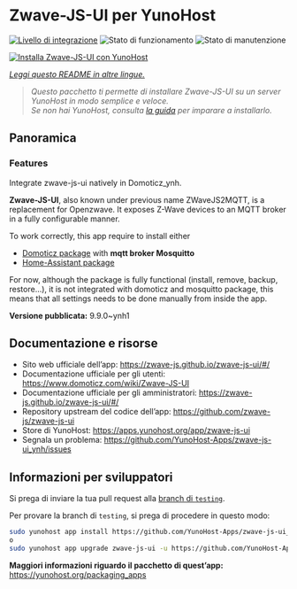 <!--
N.B.: Questo README è stato automaticamente generato da <https://github.com/YunoHost/apps/tree/master/tools/readme_generator>
NON DEVE essere modificato manualmente.
-->

# Zwave-JS-UI per YunoHost

[![Livello di integrazione](https://dash.yunohost.org/integration/zwave-js-ui.svg)](https://dash.yunohost.org/appci/app/zwave-js-ui) ![Stato di funzionamento](https://ci-apps.yunohost.org/ci/badges/zwave-js-ui.status.svg) ![Stato di manutenzione](https://ci-apps.yunohost.org/ci/badges/zwave-js-ui.maintain.svg)

[![Installa Zwave-JS-UI con YunoHost](https://install-app.yunohost.org/install-with-yunohost.svg)](https://install-app.yunohost.org/?app=zwave-js-ui)

*[Leggi questo README in altre lingue.](./ALL_README.md)*

> *Questo pacchetto ti permette di installare Zwave-JS-UI su un server YunoHost in modo semplice e veloce.*  
> *Se non hai YunoHost, consulta [la guida](https://yunohost.org/install) per imparare a installarlo.*

## Panoramica


### Features

Integrate zwave-js-ui natively in Domoticz_ynh.

**Zwave-JS-UI**, also known under previous name ZWaveJS2MQTT, is a replacement for Openzwave. It exposes Z-Wave devices to an MQTT broker in a fully configurable manner.

To work correctly, this app require to install either
- [Domoticz package](https://github.com/YunoHost-Apps/domoticz_ynh) with **mqtt broker Mosquitto**
- [Home-Assistant package](https://github.com/YunoHost-Apps/homeassistant_ynh)


For now, although the package is fully functional (install, remove, backup, restore...), it is not integrated with domoticz and mosquitto package, this means that all settings needs to be done manually from inside the app.



**Versione pubblicata:** 9.9.0~ynh1
## Documentazione e risorse

- Sito web ufficiale dell’app: <https://zwave-js.github.io/zwave-js-ui/#/>
- Documentazione ufficiale per gli utenti: <https://www.domoticz.com/wiki/Zwave-JS-UI>
- Documentazione ufficiale per gli amministratori: <https://zwave-js.github.io/zwave-js-ui/#/>
- Repository upstream del codice dell’app: <https://github.com/zwave-js/zwave-js-ui>
- Store di YunoHost: <https://apps.yunohost.org/app/zwave-js-ui>
- Segnala un problema: <https://github.com/YunoHost-Apps/zwave-js-ui_ynh/issues>

## Informazioni per sviluppatori

Si prega di inviare la tua pull request alla [branch di `testing`](https://github.com/YunoHost-Apps/zwave-js-ui_ynh/tree/testing).

Per provare la branch di `testing`, si prega di procedere in questo modo:

```bash
sudo yunohost app install https://github.com/YunoHost-Apps/zwave-js-ui_ynh/tree/testing --debug
o
sudo yunohost app upgrade zwave-js-ui -u https://github.com/YunoHost-Apps/zwave-js-ui_ynh/tree/testing --debug
```

**Maggiori informazioni riguardo il pacchetto di quest’app:** <https://yunohost.org/packaging_apps>
